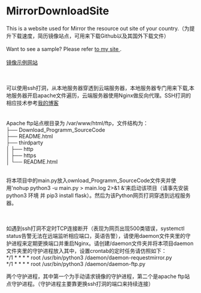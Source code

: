 # MirrorDownloadSite
This is a website used for Mirror the resource out site of your country.（为提升下载速度，简历镜像站点，可用来下载Github以及其国外下载文件）
<br><br>
Want to see a sample? Please refer <a href='https://mirror.fastspeedgo.xyz' target='_blank'> to my site </a>.
<br><br>
<a href='https://mirror.fastspeedgo.xyz' target='_blank'>镜像示例网站</a>

<br><br>
可以使用ssh打洞，从本地服务器穿透到云端服务器，本地服务器专门用来下载,本地服务器开启apache文件遍历，云端服务器使用Nginx做反向代理。SSH打洞的相应技术参考<a href='https://blog.mytlu.cn/?p=6' target='_blank'>我的博客</a><br><br><br>
Apache ftp站点根目录为 /var/www/html/ftp，文件结构为：<br>
├── Download_Programm_SourceCode<br>
├── README.html<br>
├── thirdparty<br>
│   ├── http<br>
│   ├── https<br>
│   └── README.html<br>

<br>
将本项目中的main.py放入ownload_Programm_SourceCode文件夹并使用'nohup python3 -u main.py > main.log 2>&1 &'来启动该项目（请事先安装python3 环境 并 pip3 install flask）。然后为该Python网页打洞穿透到远程服务器。

<br><br>
如遇到ssh打洞不定时TCP连接断开（表现为网页出现500类错误，systemctl status告警无法在远端监听相应端口，英语告警），请使用daemon文件夹里的守护进程来定期更换端口并重启Nginx。请创建/daemon文件夹并将本项目daemon文件夹里的守护进程放入其中，设置crontab的定时任务请仿照如下：<br>
*/1 * * * * root /usr/bin/python3 /daemon/daemon-requestmirror.py<br>
*/1 * * * * root /usr/bin/python3 /daemon/daemon-ftp.py

两个守护进程，其中第一个为手动请求镜像的守护进程，第二个是apache ftp站点守护进程。（守护进程主要靠更换ssh打洞的端口来持续连接）


